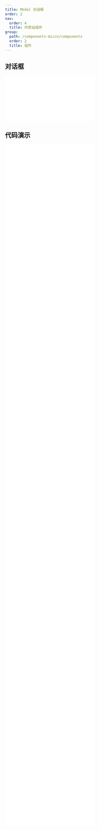 ```yaml
---
title: Modal 对话框
order: 2
nav:
  order: 4
  title: 内贸站组件
group:
  path: /components-miccn/components
  order: 2
  title: 组件
---
```


## 对话框

<div>
<embed src="@docs-common/modal/index.md"></embed>
</div>
        
## 代码演示

<Row gutter=8>

  <Col span=12>
    
  <div class="code-box"><embed src="@abiz-rc-miccn/modal/demo/basic-modal-miccn.md"></embed></div>
          
  <div class="code-box"><embed src="@abiz-rc-miccn/modal/demo/footer-modal-miccn.md"></embed></div>
          
  <div class="code-box"><embed src="@abiz-rc-miccn/modal/demo/info-modal-miccn.md"></embed></div>
          
  <div class="code-box"><embed src="@abiz-rc-miccn/modal/demo/manual-modal-miccn.md"></embed></div>
          
  <div class="code-box"><embed src="@abiz-rc-miccn/modal/demo/confirm-router-modal-miccn.md"></embed></div>
          
  <div class="code-box"><embed src="@abiz-rc-miccn/modal/demo/button-props-modal-miccn.md"></embed></div>
          
  <div class="code-box"><embed src="@abiz-rc-miccn/modal/demo/modal-render-modal-miccn.md"></embed></div>
          
  </Col>
          
  <Col span=12>
    
  <div class="code-box"><embed src="@abiz-rc-miccn/modal/demo/async-modal-miccn.md"></embed></div>
          
  <div class="code-box"><embed src="@abiz-rc-miccn/modal/demo/confirm-modal-miccn.md"></embed></div>
          
  <div class="code-box"><embed src="@abiz-rc-miccn/modal/demo/locale-modal-miccn.md"></embed></div>
          
  <div class="code-box"><embed src="@abiz-rc-miccn/modal/demo/position-modal-miccn.md"></embed></div>
          
  <div class="code-box"><embed src="@abiz-rc-miccn/modal/demo/dark-modal-miccn.md"></embed></div>
          
  <div class="code-box"><embed src="@abiz-rc-miccn/modal/demo/hooks-modal-miccn.md"></embed></div>
          
  <div class="code-box"><embed src="@abiz-rc-miccn/modal/demo/width-modal-miccn.md"></embed></div>
          
  </Col>
          
</Row>
        
<div><embed src="@docs-common/modal/index-api.md"></embed><div>
        